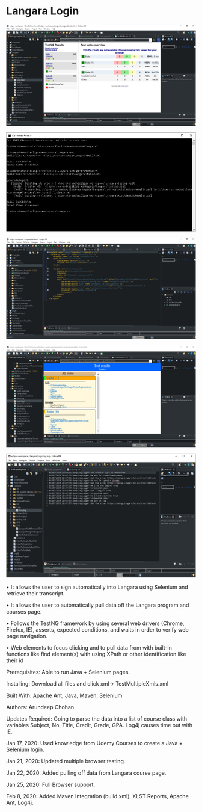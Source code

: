 # Langara Login

![Screenshot](https://github.com/ArundeepChohan/Summary/blob/master/TestNGResults.png)

![Screenshot](https://github.com/ArundeepChohan/Summary/blob/master/BuildGenerate.png)

![Screenshot](https://github.com/ArundeepChohan/Summary/blob/master/LangaraSetup.png)

![Screenshot](https://github.com/ArundeepChohan/Summary/blob/master/XLSTReport.png)

![Screenshot](https://github.com/ArundeepChohan/Summary/blob/master/LangaraLog.png)

• It allows the user to sign automatically into Langara using Selenium and retrieve their transcript.

• It allows the user to automatically pull data off the Langara program and courses page.

•  Follows the TestNG framework by using several web drivers (Chrome, Firefox, IE), asserts, expected conditions, and waits in order to verify web page navigation.

• Web elements to focus clicking and to pull data from with built-in functions like find element(s) with using XPath or other identification like their id

Prerequisites: Able to run Java + Selenium pages.

Installing: Download all files and click xml-> TestMultipleXmls.xml

Built With: Apache Ant, Java, Maven, Selenium

Authors: Arundeep Chohan

Updates Required:  Going to parse the data into a list of course class with variables Subject, No, Title, Credit, Grade, GPA.
Log4j causes time out with IE.

Jan 17, 2020: Used knowledge from Udemy Courses to create a Java + Selenium login.

Jan 21, 2020: Updated multiple browser testing.

Jan 22, 2020: Added pulling off data from Langara course page.

Jan 25, 2020: Full Browser support.

Feb 8, 2020: Added Maven Integration (build.xml), XLST Reports, Apache Ant, Log4j.
